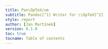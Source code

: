```yaml
---
title: Pan\OpTeX/um
subtitle: Pandoc[^1] Writer for \\OpTeX[^2]
style: report
author: [Jan Martínek]
version: 0.1.0
toc: true
tocname: Table of contents
---
```



